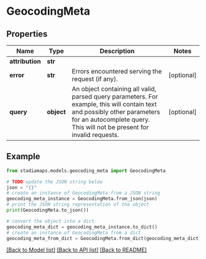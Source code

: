 # GeocodingMeta


## Properties

Name | Type | Description | Notes
------------ | ------------- | ------------- | -------------
**attribution** | **str** |  | 
**error** | **str** | Errors encountered serving the request (if any). | [optional] 
**query** | **object** | An object containing all valid, parsed query parameters.  For example, this will contain text and possibly other parameters for an autocomplete query. This will not be present for invalid requests. | [optional] 

## Example

```python
from stadiamaps.models.geocoding_meta import GeocodingMeta

# TODO update the JSON string below
json = "{}"
# create an instance of GeocodingMeta from a JSON string
geocoding_meta_instance = GeocodingMeta.from_json(json)
# print the JSON string representation of the object
print(GeocodingMeta.to_json())

# convert the object into a dict
geocoding_meta_dict = geocoding_meta_instance.to_dict()
# create an instance of GeocodingMeta from a dict
geocoding_meta_from_dict = GeocodingMeta.from_dict(geocoding_meta_dict)
```
[[Back to Model list]](../README.md#documentation-for-models) [[Back to API list]](../README.md#documentation-for-api-endpoints) [[Back to README]](../README.md)


